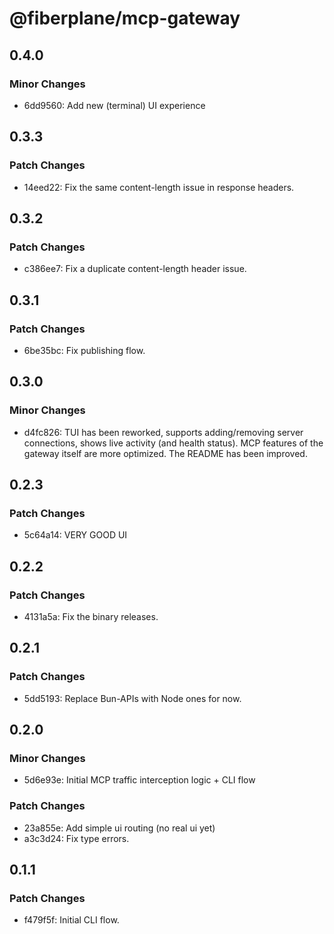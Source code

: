 # @fiberplane/mcp-gateway

## 0.4.0

### Minor Changes

- 6dd9560: Add new (terminal) UI experience

## 0.3.3

### Patch Changes

- 14eed22: Fix the same content-length issue in response headers.

## 0.3.2

### Patch Changes

- c386ee7: Fix a duplicate content-length header issue.

## 0.3.1

### Patch Changes

- 6be35bc: Fix publishing flow.

## 0.3.0

### Minor Changes

- d4fc826: TUI has been reworked, supports adding/removing server connections, shows live activity (and health status). MCP features of the gateway itself are more optimized. The README has been improved.

## 0.2.3

### Patch Changes

- 5c64a14: VERY GOOD UI

## 0.2.2

### Patch Changes

- 4131a5a: Fix the binary releases.

## 0.2.1

### Patch Changes

- 5dd5193: Replace Bun-APIs with Node ones for now.

## 0.2.0

### Minor Changes

- 5d6e93e: Initial MCP traffic interception logic + CLI flow

### Patch Changes

- 23a855e: Add simple ui routing (no real ui yet)
- a3c3d24: Fix type errors.

## 0.1.1

### Patch Changes

- f479f5f: Initial CLI flow.
